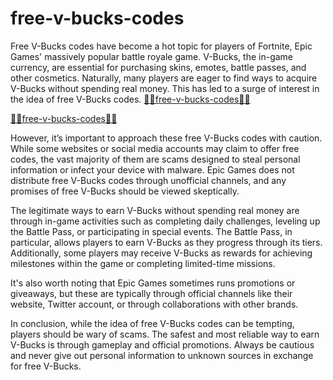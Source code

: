 # free-v-bucks-codes

Free V-Bucks codes have become a hot topic for players of Fortnite, Epic Games' massively popular battle royale game. V-Bucks, the in-game currency, are essential for purchasing skins, emotes, battle passes, and other cosmetics. Naturally, many players are eager to find ways to acquire V-Bucks without spending real money. This has led to a surge of interest in the idea of free V-Bucks codes.
[🔮🔮free-v-bucks-codes🔮🔮](https://trusted.xebecreward.com/x/)

[🔮🔮free-v-bucks-codes🔮🔮](https://trusted.xebecreward.com/x/)

However, it’s important to approach these free V-Bucks codes with caution. While some websites or social media accounts may claim to offer free codes, the vast majority of them are scams designed to steal personal information or infect your device with malware. Epic Games does not distribute free V-Bucks codes through unofficial channels, and any promises of free V-Bucks should be viewed skeptically.

The legitimate ways to earn V-Bucks without spending real money are through in-game activities such as completing daily challenges, leveling up the Battle Pass, or participating in special events. The Battle Pass, in particular, allows players to earn V-Bucks as they progress through its tiers. Additionally, some players may receive V-Bucks as rewards for achieving milestones within the game or completing limited-time missions.

It's also worth noting that Epic Games sometimes runs promotions or giveaways, but these are typically through official channels like their website, Twitter account, or through collaborations with other brands.

In conclusion, while the idea of free V-Bucks codes can be tempting, players should be wary of scams. The safest and most reliable way to earn V-Bucks is through gameplay and official promotions. Always be cautious and never give out personal information to unknown sources in exchange for free V-Bucks.
